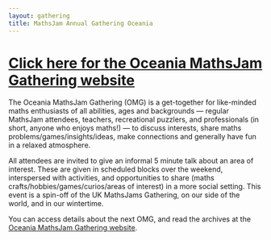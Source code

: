 ```yaml
---
layout: gathering
title: MathsJam Annual Gathering Oceania
---
```


# [Click here for the Oceania MathsJam Gathering website](https://omg.positronic.nz/welcome)

The Oceania MathsJam Gathering (OMG) is a get-together for like-minded maths enthusiasts of all abilities, ages and backgrounds — regular MathsJam attendees, teachers, recreational puzzlers, and professionals (in short, anyone who enjoys maths!) — to discuss interests, share maths problems/games/insights/ideas, make connections and generally have fun in a relaxed atmosphere.

All attendees are invited to give an informal 5 minute talk about an area of interest. These are given in scheduled blocks over the weekend, interspersed with activities, and opportunities to share (maths crafts/hobbies/games/curios/areas of interest) in a more social setting. This event is a spin-off of the UK MathsJams Gathering, on our side of the world, and in our wintertime.

You can access details about the next OMG, and read the archives at the [Oceania MathsJam Gathering website](https://mathsjam.nz/welcome).
